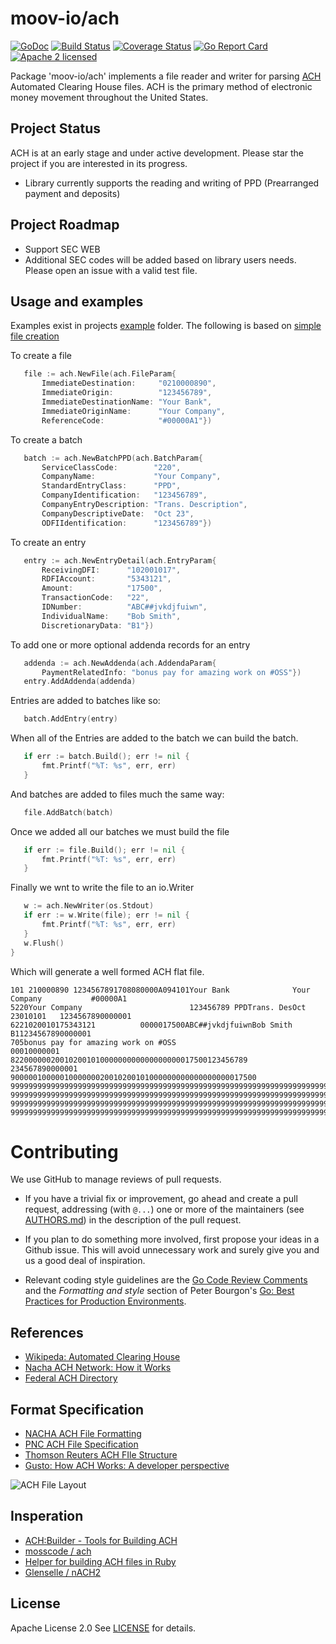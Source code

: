 moov-io/ach
===
[![GoDoc](https://godoc.org/github.com/moov-io/ach?status.svg)](https://godoc.org/github.com/moov-io/ach)
[![Build Status](https://travis-ci.org/moov-io/ach.svg?branch=master)](https://travis-ci.org/moov-io/ach)
[![Coverage Status](https://coveralls.io/repos/github/moov-io/ach/badge.svg?branch=master)](https://coveralls.io/github/moov-io/ach?branch=master)
[![Go Report Card](https://goreportcard.com/badge/github.com/moov-io/ach)](https://goreportcard.com/report/github.com/moov-io/ach)
[![Apache 2 licensed](https://img.shields.io/badge/license-Apache2-blue.svg)](https://raw.githubusercontent.com/moov-io/ach/master/LICENSE)


Package 'moov-io/ach' implements a file reader and writer for parsing [ACH](https://en.wikipedia.org/wiki/Automated_Clearing_House
) Automated Clearing House files. ACH is the primary method of electronic money movement throughout the United States.

## Project Status

ACH is at an early stage and under active development. Please star the project if you are interested in its progress.

* Library currently supports the reading and writing of PPD (Prearranged payment and deposits)


## Project Roadmap
* Support SEC WEB
* Additional SEC codes will be added based on library users needs. Please open an issue with a valid test file.

## Usage and examples
Examples exist in projects [example](https://github.com/moov-io/ach/tree/master/example) folder. The following is based on [simple file creation](https://github.com/moov-io/ach/tree/master/example/simple-file-creation)

 To create a file
 
 ```go
	file := ach.NewFile(ach.FileParam{
		ImmediateDestination:     "0210000890",
		ImmediateOrigin:          "123456789",
		ImmediateDestinationName: "Your Bank",
		ImmediateOriginName:      "Your Company",
		ReferenceCode:            "#00000A1"})
```

To create a batch

 ```go
	batch := ach.NewBatchPPD(ach.BatchParam{
		ServiceClassCode:        "220",
		CompanyName:             "Your Company",
		StandardEntryClass:      "PPD",
		CompanyIdentification:   "123456789",
		CompanyEntryDescription: "Trans. Description",
		CompanyDescriptiveDate:  "Oct 23",
		ODFIIdentification:      "123456789"})
```

To create an entry

 ```go
	entry := ach.NewEntryDetail(ach.EntryParam{
		ReceivingDFI:      "102001017",
		RDFIAccount:       "5343121",
		Amount:            "17500",
		TransactionCode:   "22",
		IDNumber:          "ABC##jvkdjfuiwn",
		IndividualName:    "Bob Smith",
		DiscretionaryData: "B1"})
```

To add one or more optional addenda records for an entry

 ```go
	addenda := ach.NewAddenda(ach.AddendaParam{
		PaymentRelatedInfo: "bonus pay for amazing work on #OSS"})
	entry.AddAddenda(addenda)
```

Entries are added to batches like so:

 ```go
	batch.AddEntry(entry)
```

When all of the Entries are added to the batch we can build the batch.

 ```go
	if err := batch.Build(); err != nil {
		fmt.Printf("%T: %s", err, err)
	}
  ```

And batches are added to files much the same way:

 ```go
	file.AddBatch(batch)
```

Once we added all our batches we must build the file

 ```go
	if err := file.Build(); err != nil {
		fmt.Printf("%T: %s", err, err)
	}
```

Finally we wnt to write the file to an io.Writer

 ```go
	w := ach.NewWriter(os.Stdout)
	if err := w.Write(file); err != nil {
		fmt.Printf("%T: %s", err, err)
	}
	w.Flush()
}
```

Which will generate a well formed ACH flat file. 

```text
101 210000890 1234567891708080000A094101Your Bank              Your Company           #00000A1
5220Your Company                        123456789 PPDTrans. DesOct 23010101   1234567890000001
6221020010175343121          0000017500ABC##jvkdjfuiwnBob Smith             B11234567890000001
705bonus pay for amazing work on #OSS                                              00010000001
82200000020010200101000000000000000000017500123456789                          234567890000001
9000001000001000000020010200101000000000000000000017500                                       
9999999999999999999999999999999999999999999999999999999999999999999999999999999999999999999999
9999999999999999999999999999999999999999999999999999999999999999999999999999999999999999999999
9999999999999999999999999999999999999999999999999999999999999999999999999999999999999999999999
9999999999999999999999999999999999999999999999999999999999999999999999999999999999999999999999
```

# Contributing

We use GitHub to manage reviews of pull requests.

* If you have a trivial fix or improvement, go ahead and create a pull
  request, addressing (with `@...`) one or more of the maintainers
  (see [AUTHORS.md](AUTHORS.md)) in the description of the pull request.

* If you plan to do something more involved, first propose your ideas
  in a Github issue. This will avoid unnecessary work and surely give
  you and us a good deal of inspiration.

* Relevant coding style guidelines are the [Go Code Review
  Comments](https://code.google.com/p/go-wiki/wiki/CodeReviewComments)
  and the _Formatting and style_ section of Peter Bourgon's [Go: Best
  Practices for Production
  Environments](http://peter.bourgon.org/go-in-production/#formatting-and-style).

## References  
* [Wikipeda: Automated Clearing House](http://en.wikipedia.org/wiki/Automated_Clearing_House)
* [Nacha ACH Network: How it Works](https://www.nacha.org/ach-network)
* [Federal ACH Directory](https://www.frbservices.org/EPaymentsDirectory/search.html)

## Format Specification
* [NACHA ACH File Formatting](https://www.nacha.org/system/files/resources/AAP201%20-%20ACH%20File%20Formatting.pdf)
* [PNC ACH File Specification](http://content.pncmc.com/live/pnc/corporate/treasury-management/ach-conversion/ACH-File-Specifications.pdf)
* [Thomson Reuters ACH FIle Structure](http://cs.thomsonreuters.com/ua/acct_pr/acs/cs_us_en/pr/dd/ach_file_structure_and_content.htm)
* [Gusto: How ACH Works: A developer perspective](http://engineering.gusto.com/how-ach-works-a-developer-perspective-part-4/)

![ACH File Layout](https://github.com/moov-io/ach/blob/master/documentation/ach_file_structure_shg.gif)

## Insperation 
* [ACH:Builder - Tools for Building ACH](http://search.cpan.org/~tkeefer/ACH-Builder-0.03/lib/ACH/Builder.pm)
* [mosscode / ach](https://github.com/mosscode/ach)
* [Helper for building ACH files in Ruby](https://github.com/jm81/ach)
* [Glenselle / nACH2](https://github.com/glenselle/nACH2)

## License
Apache License 2.0 See [LICENSE](LICENSE) for details.
